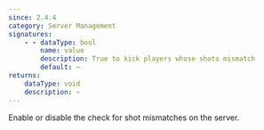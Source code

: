 ```yaml
---
since: 2.4.4
category: Server Management
signatures:
    - - dataType: bool
        name: value
        description: True to kick players whose shots mismatch
        default: ~
returns:
    dataType: void
    description: ~
---
```


Enable or disable the check for shot mismatches on the server.
